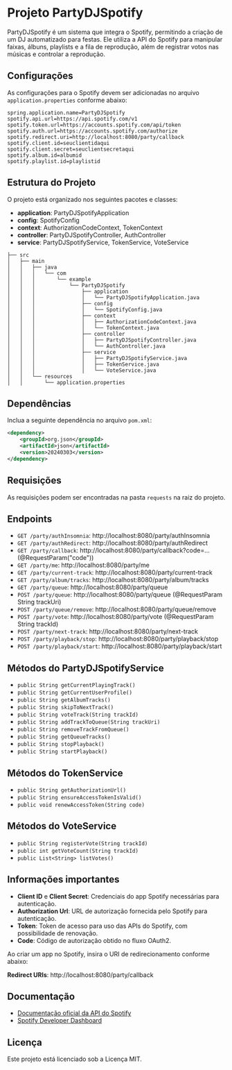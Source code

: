 # Projeto PartyDJSpotify

PartyDJSpotify é um sistema que integra o Spotify, permitindo a criação de um DJ automatizado para festas. Ele utiliza a API do Spotify para manipular faixas, álbuns, playlists e a fila de reprodução, além de registrar votos nas músicas e controlar a reprodução.

## Configurações

As configurações para o Spotify devem ser adicionadas no arquivo `application.properties` conforme abaixo:

```properties
spring.application.name=PartyDJSpotify
spotify.api.url=https://api.spotify.com/v1
spotify.token.url=https://accounts.spotify.com/api/token
spotify.auth.url=https://accounts.spotify.com/authorize
spotify.redirect.uri=http://localhost:8080/party/callback
spotify.client.id=seuclientidaqui
spotify.client.secret=seuclientsecretaqui
spotify.album.id=albumid
spotify.playlist.id=playlistid
```

## Estrutura do Projeto

O projeto está organizado nos seguintes pacotes e classes:

- **application**: PartyDJSpotifyApplication
- **config**: SpotifyConfig
- **context**: AuthorizationCodeContext, TokenContext
- **controller**: PartyDJSpotifyController, AuthController
- **service**: PartyDJSpotifyService, TokenService, VoteService

```
├── src
│   ├── main
│   │   ├── java
│   │   │   └── com
│   │   │       └── example
│   │   │           └── PartyDJSpotify
│   │   │               ├── application
│   │   │               │   └── PartyDJSpotifyApplication.java
│   │   │               ├── config
│   │   │               │   └── SpotifyConfig.java
│   │   │               ├── context
│   │   │               │   ├── AuthorizationCodeContext.java
│   │   │               │   └── TokenContext.java
│   │   │               ├── controller
│   │   │               │   ├── PartyDJSpotifyController.java
│   │   │               │   └── AuthController.java
│   │   │               ├── service
│   │   │               │   ├── PartyDJSpotifyService.java
│   │   │               │   ├── TokenService.java
│   │   │               │   └── VoteService.java
│   │   └── resources
│   │       └── application.properties
```

## Dependências

Inclua a seguinte dependência no arquivo `pom.xml`:

```xml
<dependency>
    <groupId>org.json</groupId>
    <artifactId>json</artifactId>
    <version>20240303</version>
</dependency>
```

## Requisições

As requisições podem ser encontradas na pasta `requests` na raiz do projeto.

## Endpoints

- `GET /party/authInsomnia`: http://localhost:8080/party/authInsomnia
- `GET /party/authRedirect`: http://localhost:8080/party/authRedirect
- `GET /party/callback`: http://localhost:8080/party/callback?code=... (@RequestParam("code"))
- `GET /party/me`: http://localhost:8080/party/me
- `GET /party/current-track`: http://localhost:8080/party/current-track
- `GET /party/album/tracks`: http://localhost:8080/party/album/tracks
- `GET /party/queue`: http://localhost:8080/party/queue
- `POST /party/queue`: http://localhost:8080/party/queue (@RequestParam String trackUri)
- `POST /party/queue/remove`: http://localhost:8080/party/queue/remove
- `POST /party/vote`: http://localhost:8080/party/vote (@RequestParam String trackId)
- `POST /party/next-track`: http://localhost:8080/party/next-track
- `POST /party/playback/stop`: http://localhost:8080/party/playback/stop
- `POST /party/playback/start`: http://localhost:8080/party/playback/start

## Métodos do PartyDJSpotifyService

- `public String getCurrentPlayingTrack()`
- `public String getCurrentUserProfile()`
- `public String getAlbumTracks()`
- `public String skipToNextTrack()`
- `public String voteTrack(String trackId)`
- `public String addTrackToQueue(String trackUri)`
- `public String removeTrackFromQueue()`
- `public String getQueueTracks()`
- `public String stopPlayback()`
- `public String startPlayback()`

## Métodos do TokenService

- `public String getAuthorizationUrl()`
- `public String ensureAccessTokenIsValid()`
- `public void renewAccessToken(String code)`

## Métodos do VoteService

- `public String registerVote(String trackId)`
- `public int getVoteCount(String trackId)`
- `public List<String> listVotes()`

## Informações importantes

- **Client ID** e **Client Secret**: Credenciais do app Spotify necessárias para autenticação.
- **Authorization Url**: URL de autorização fornecida pelo Spotify para autenticação.
- **Token**: Token de acesso para uso das APIs do Spotify, com possibilidade de renovação.
- **Code**: Código de autorização obtido no fluxo OAuth2.

Ao criar um app no Spotify, insira o URI de redirecionamento conforme abaixo:

**Redirect URIs**:
http://localhost:8080/party/callback

## Documentação

- [Documentação oficial da API do Spotify](https://developer.spotify.com/documentation/web-api/tutorials/getting-started)
- [Spotify Developer Dashboard](https://developer.spotify.com/dashboard)

## Licença

Este projeto está licenciado sob a Licença MIT.
